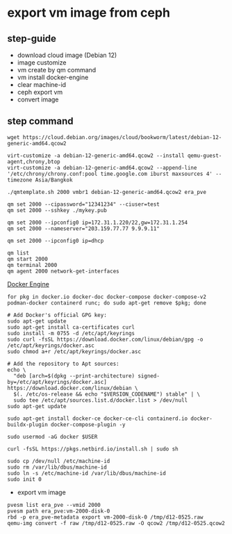 # export vm image from ceph
## step-guide
- download cloud image (Debian 12)
- image customize
- vm create by qm command
- vm install docker-engine
- clear machine-id
- ceph export vm
- convert image
## step command
```
wget https://cloud.debian.org/images/cloud/bookworm/latest/debian-12-generic-amd64.qcow2

virt-customize -a debian-12-generic-amd64.qcow2 --install qemu-guest-agent,chrony,btop
virt-customize -a debian-12-generic-amd64.qcow2 --append-line '/etc/chrony/chrony.conf:pool time.google.com iburst maxsources 4' --timezone Asia/Bangkok
```
```
./qmtemplate.sh 2000 vmbr1 debian-12-generic-amd64.qcow2 era_pve
```
```
qm set 2000 --cipassword="12341234" --ciuser=test
qm set 2000 --sshkey ./mykey.pub
```
```
qm set 2000 --ipconfig0 ip=172.31.1.220/22,gw=172.31.1.254
qm set 2000 --nameserver="203.159.77.77 9.9.9.11"
```
```
qm set 2000 --ipconfig0 ip=dhcp
```
```
qm list
qm start 2000
qm terminal 2000
qm agent 2000 network-get-interfaces
```
[Docker Engine]()
```
for pkg in docker.io docker-doc docker-compose docker-compose-v2 podman-docker containerd runc; do sudo apt-get remove $pkg; done
```
```
# Add Docker's official GPG key:
sudo apt-get update
sudo apt-get install ca-certificates curl
sudo install -m 0755 -d /etc/apt/keyrings
sudo curl -fsSL https://download.docker.com/linux/debian/gpg -o /etc/apt/keyrings/docker.asc
sudo chmod a+r /etc/apt/keyrings/docker.asc

# Add the repository to Apt sources:
echo \
  "deb [arch=$(dpkg --print-architecture) signed-by=/etc/apt/keyrings/docker.asc] https://download.docker.com/linux/debian \
  $(. /etc/os-release && echo "$VERSION_CODENAME") stable" | \
  sudo tee /etc/apt/sources.list.d/docker.list > /dev/null
sudo apt-get update
```
```
sudo apt-get install docker-ce docker-ce-cli containerd.io docker-buildx-plugin docker-compose-plugin -y

sudo usermod -aG docker $USER
```
```
curl -fsSL https://pkgs.netbird.io/install.sh | sudo sh
```

```
sudo cp /dev/null /etc/machine-id
sudo rm /var/lib/dbus/machine-id
sudo ln -s /etc/machine-id /var/lib/dbus/machine-id
sudo init 0
```
- export vm image
```
pvesm list era_pve --vmid 2000
pvesm path era_pve:vm-2000-disk-0 
rbd -p era_pve-metadata export vm-2000-disk-0 /tmp/d12-0525.raw
qemu-img convert -f raw /tmp/d12-0525.raw -O qcow2 /tmp/d12-0525.qcow2
```

